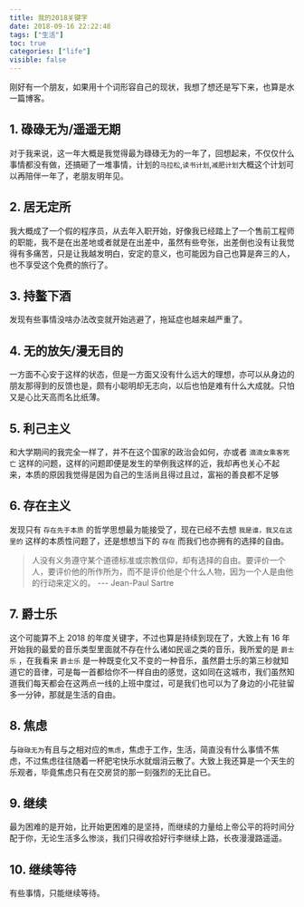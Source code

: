 ```yaml
---
title: 我的2018关键字
date: 2018-09-16 22:22:48
tags: ["生活"]
toc: true
categories: ["life"]
visible: false
---
```


刚好有一个朋友，如果用十个词形容自己的现状，我想了想还是写下来，也算是水一篇博客。

## 1. 碌碌无为/遥遥无期

对于我来说，这一年大概是我觉得最为碌碌无为的一年了，回想起来，不仅仅什么事情都没有做，还搞砸了一堆事情，计划的`马拉松`,`读书计划`,`减肥计划`大概这个计划可以再陪伴一年了，老朋友明年见。

<!-- more -->

## 2. 居无定所

我大概成了一个假的程序员，从去年入职开始，好像我已经踏上了一个售前工程师的职能，我不是在出差地或者就是在出差中，虽然有些夸张，出差倒也没有让我觉得有多痛苦，只是让我越发明白，安定的意义，也可能因为自己也算是奔三的人，也不享受这个免费的旅行了。

## 3. 持鳌下酒

发现有些事情没啥办法改变就开始逃避了，拖延症也越来越严重了。

## 4. 无的放矢/漫无目的

一方面不心安于这样的状态，但是一方面又没有什么远大的理想，亦可以从身边的朋友那得到的反馈也是，颇有小聪明却无志向，以后也怕是难有什么大成就。只怕又是心比天高而名比纸薄。

## 5. 利己主义

和大学期间的我完全一样了，并不在这个国家的政治会如何，亦或者 `滴滴女乘客死亡` 这样的问题，这样的问题即便是发生的举例我这样的近，我却再也关心不起来，本质的原因我觉得是因为自己的生活尚且得过且过，富裕的善良都不足够

## 6. 存在主义

发现只有 `存在先于本质` 的哲学思想最为能接受了，现在已经不去想 `我是谁，我又在这里的` 这样的本质性问题了，还是想想当下的 `存在` 而我们也亦拥有的选择的自由。

> 人没有义务遵守某个道德标准或宗教信仰，却有选择的自由。要评价一个人，要评价他的所作所为，而不是评价他是个什么人物，因为一个人是由他的行动来定义的。 --- Jean-Paul Sartre

## 7. 爵士乐

这个可能算不上 2018 的年度关键字，不过也算是持续到现在了，大致上有 16 年开始我的最爱的音乐类型里面就不存在什么诸如民谣之类的音乐，我所爱的是 `爵士乐` ，在我看来 `爵士乐` 是一种既变化又不变的一种音乐，虽然爵士乐的第三秒就知道它的音律，可是每一首都给你不一样自由的感觉，这如同在这城市，我们虽然知道我们每天都会在这两点一线的上班中度过，可是我们也可以为了身边的小花驻留多一分钟，那就是生活的自由。

## 8. 焦虑

与`碌碌无为`有且与之相对应的`焦虑`，焦虑于工作，生活，简直没有什么事情不焦虑，不过焦虑往往随着一杯肥宅快乐水就烟消云散了。大致上我还算是一个天生的乐观者，毕竟焦虑只有在交房贷的那一刻强烈的无比自已。

## 9. 继续

最为困难的是开始，比开始更困难的是坚持，而继续的力量给上帝公平的将时间分配于你，无论生活多么惨淡，我们只得收拾好行李继续上路，长夜漫漫路遥遥。

## 10. 继续等待

有些事情，只能继续等待。
